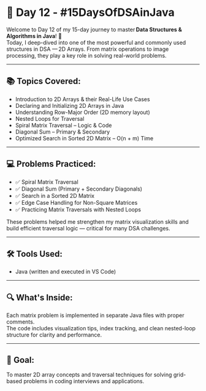 # 📘 Day 12 - #15DaysOfDSAinJava

Welcome to Day 12 of my 15-day journey to master **Data Structures & Algorithms in Java**! 🚀  
Today, I deep-dived into one of the most powerful and commonly used structures in DSA — 2D Arrays. From matrix operations to image processing, they play a key role in solving real-world problems.

---

## 📚 Topics Covered:
- Introduction to 2D Arrays & their Real-Life Use Cases  
- Declaring and Initializing 2D Arrays in Java  
- Understanding Row-Major Order (2D memory layout)  
- Nested Loops for Traversal  
- Spiral Matrix Traversal – Logic & Code  
- Diagonal Sum – Primary & Secondary  
- Optimized Search in Sorted 2D Matrix – O(n + m) Time  

---

## 💻 Problems Practiced:
- ✅ Spiral Matrix Traversal  
- ✅ Diagonal Sum (Primary + Secondary Diagonals)  
- ✅ Search in a Sorted 2D Matrix  
- ✅ Edge Case Handling for Non-Square Matrices  
- ✅ Practicing Matrix Traversals with Nested Loops  

These problems helped me strengthen my matrix visualization skills and build efficient traversal logic — critical for many DSA challenges.

---

## 🛠 Tools Used:
- Java (written and executed in VS Code)

---

## 🔍 What's Inside:
Each matrix problem is implemented in separate Java files with proper comments.  
The code includes visualization tips, index tracking, and clean nested-loop structure for clarity and performance.

---

## 📌 Goal:
To master 2D array concepts and traversal techniques for solving grid-based problems in coding interviews and applications.

